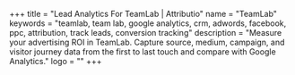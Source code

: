 +++
title = "Lead Analytics For TeamLab | Attributio"
name = "TeamLab"
keywords = "teamlab, team lab, google analytics, crm, adwords, facebook, ppc, attribution, track leads, conversion tracking"
description = "Measure your advertising ROI in TeamLab. Capture source, medium, campaign, and visitor journey data from the first to last touch and compare with Google Analytics."
logo = ""
+++
